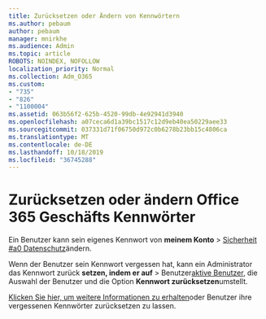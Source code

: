 ```yaml
---
title: Zurücksetzen oder Ändern von Kennwörtern
ms.author: pebaum
author: pebaum
manager: mnirkhe
ms.audience: Admin
ms.topic: article
ROBOTS: NOINDEX, NOFOLLOW
localization_priority: Normal
ms.collection: Adm_O365
ms.custom:
- "735"
- "826"
- "1100004"
ms.assetid: 063b56f2-625b-4520-99db-4e92941d3940
ms.openlocfilehash: a07ceca6d1a39bc1517c12d9eb40ea50229aee33
ms.sourcegitcommit: 037331d71f06750d972c0b6278b23bb15c4806ca
ms.translationtype: MT
ms.contentlocale: de-DE
ms.lasthandoff: 10/18/2019
ms.locfileid: "36745288"
---
```

# <a name="reset-or-change-office-365-business-passwords"></a>Zurücksetzen oder ändern Office 365 Geschäfts Kennwörter

Ein Benutzer kann sein eigenes Kennwort von **meinem Konto** > [Sicherheit #a0 Datenschutz](https://portal.office.com/account/#security)ändern.
  
Wenn der Benutzer sein Kennwort vergessen hat, kann ein Administrator das Kennwort zurück **setzen, indem er auf** > Benutzer[aktive Benutzer](https://portal.office.com/adminportal/home#/users), die Auswahl der Benutzer und die Option **Kennwort zurücksetzen**umstellt.
  
[Klicken Sie hier, um weitere Informationen zu erhalten](https://docs.microsoft.com/office365/admin/add-users/reset-passwords)oder Benutzer ihre vergessenen Kennwörter zurücksetzen zu lassen.
  